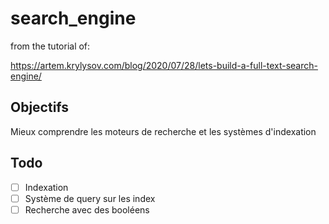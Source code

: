 # search_engine

from the tutorial of: 

https://artem.krylysov.com/blog/2020/07/28/lets-build-a-full-text-search-engine/


## Objectifs

Mieux comprendre les moteurs de recherche et les systèmes d'indexation

## Todo

- [ ] Indexation
- [ ] Système de query sur les index
- [ ] Recherche avec des booléens
